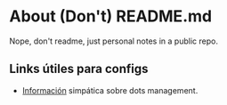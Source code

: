 # About (Don't) README.md
Nope, don't readme, just personal notes in a public repo.

## Links útiles para configs
* [Información][dotfiles management] simpática sobre dots management.

[dotfiles management]: http://www.anishathalye.com/2014/08/03/managing-your-dotfiles/
